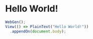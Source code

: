 # Hello World!

```ts as-preview
WebGen();
View(() => PlainText("Hello World!"))
  .appendOn(document.body);
```
